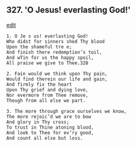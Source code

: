 
## 327.  'O Jesus! everlasting God!'
[edit](https://docs.google.com/document/d/1%2DQWIbVpHnLMQBO1w5UofNoBEx%2DO4jh4U/edit?mode=html)



    1. O Je s us! everlasting God!
    Who didst for sinners shed Thy blood 
    Upon the shameful tre e;
    And finish there redemption’s toil,
    And wTin for us the happy spoil,
    All praise we give to Thee.328

    2. Fain would we think upon Thy pain, 
    Would find therein our life and gain,
    And firmly fix the heart 
    Upon Thy grief and dying love,
    Nor evermore from Thee remove,
    Though from all else we part.

    3. The more through grace ourselves we know, 
    The more rejoic’d we are to bow
    And glory in Thy cross;
    To trust in Thine atoning blood,
    And look to Thee for ev’ry good,
    And count all else but loss.
